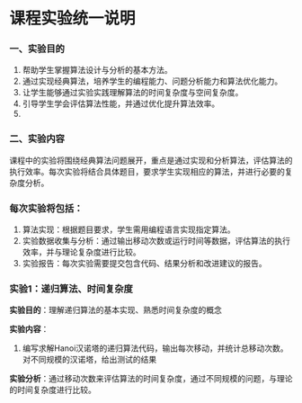 
# 课程实验统一说明
### 一、实验目的
1. 帮助学生掌握算法设计与分析的基本方法。
2. 通过实现经典算法，培养学生的编程能力、问题分析能力和算法优化能力。
3. 让学生能够通过实验实践理解算法的时间复杂度与空间复杂度。
4. 引导学生学会评估算法性能，并通过优化提升算法效率。
5. 
### 二、实验内容

课程中的实验将围绕经典算法问题展开，重点是通过实现和分析算法，评估算法的执行效率。每次实验将结合具体题目，要求学生实现相应的算法，并进行必要的复杂度分析。

### 每次实验将包括：

1. 算法实现：根据题目要求，学生需用编程语言实现指定算法。
2. 实验数据收集与分析：通过输出移动次数或运行时间等数据，评估算法的执行效率，并与理论复杂度进行比较。
3. 实验报告：每次实验需要提交包含代码、结果分析和改进建议的报告。

### 实验1：递归算法、时间复杂度

**实验目的**：理解递归算法的基本实现、熟悉时间复杂度的概念

**实验内容**：

1. 编写求解Hanoi汉诺塔的递归算法代码，输出每次移动，并统计总移动次数。 对不同规模的汉诺塔，给出测试的结果

**实验分析**：通过移动次数来评估算法的时间复杂度，通过不同规模的问题，与理论的时间复杂度进行比较。


   
